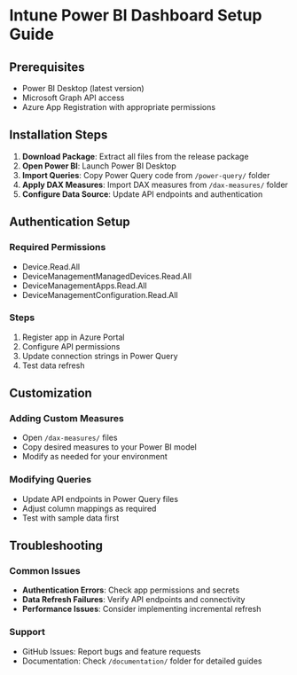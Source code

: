 # Intune Power BI Dashboard Setup Guide

## Prerequisites
- Power BI Desktop (latest version)
- Microsoft Graph API access
- Azure App Registration with appropriate permissions

## Installation Steps

1. **Download Package**: Extract all files from the release package
2. **Open Power BI**: Launch Power BI Desktop
3. **Import Queries**: Copy Power Query code from `/power-query/` folder
4. **Apply DAX Measures**: Import DAX measures from `/dax-measures/` folder
5. **Configure Data Source**: Update API endpoints and authentication

## Authentication Setup

### Required Permissions
- Device.Read.All
- DeviceManagementManagedDevices.Read.All
- DeviceManagementApps.Read.All
- DeviceManagementConfiguration.Read.All

### Steps
1. Register app in Azure Portal
2. Configure API permissions
3. Update connection strings in Power Query
4. Test data refresh

## Customization

### Adding Custom Measures
- Open `/dax-measures/` files
- Copy desired measures to your Power BI model
- Modify as needed for your environment

### Modifying Queries
- Update API endpoints in Power Query files
- Adjust column mappings as required
- Test with sample data first

## Troubleshooting

### Common Issues
- **Authentication Errors**: Check app permissions and secrets
- **Data Refresh Failures**: Verify API endpoints and connectivity
- **Performance Issues**: Consider implementing incremental refresh

### Support
- GitHub Issues: Report bugs and feature requests
- Documentation: Check `/documentation/` folder for detailed guides
